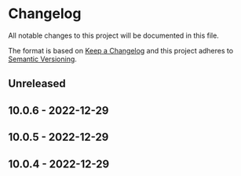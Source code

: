 # Changelog

All notable changes to this project will be documented in this file.

The format is based on [Keep a Changelog](http://keepachangelog.com/)
and this project adheres to [Semantic Versioning](http://semver.org/).

## Unreleased

## 10.0.6 - 2022-12-29

## 10.0.5 - 2022-12-29

## 10.0.4 - 2022-12-29
